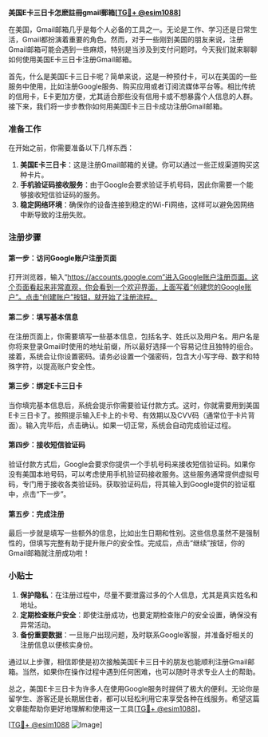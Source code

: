 **美国E卡三日卡怎麽註冊gmail郵箱[[TG💪+ @esim1088](https://t.me/s/esim1088)]**

在美国，Gmail邮箱几乎是每个人必备的工具之一。无论是工作、学习还是日常生活，Gmail都扮演着重要的角色。然而，对于一些刚到美国的朋友来说，注册Gmail邮箱可能会遇到一些麻烦，特别是当涉及到支付问题时。今天我们就来聊聊如何使用美国E卡三日卡注册Gmail邮箱。

首先，什么是美国E卡三日卡呢？简单来说，这是一种预付卡，可以在美国的一些服务中使用，比如注册Google服务、购买应用或者订阅流媒体平台等。相比传统的信用卡，E卡更加方便，尤其适合那些没有信用卡或不想暴露个人信息的人群。接下来，我们将一步步教你如何用美国E卡三日卡成功注册Gmail邮箱。

### 准备工作

在开始之前，你需要准备以下几样东西：

1. **美国E卡三日卡**：这是注册Gmail邮箱的关键。你可以通过一些正规渠道购买这种卡片。
2. **手机验证码接收服务**：由于Google会要求验证手机号码，因此你需要一个能够接收短信验证码的服务。
3. **稳定网络环境**：确保你的设备连接到稳定的Wi-Fi网络，这样可以避免因网络中断导致的注册失败。

### 注册步骤

#### 第一步：访问Google账户注册页面

打开浏览器，输入“https://accounts.google.com”进入Google账户注册页面。这个页面看起来非常直观，你会看到一个欢迎界面，上面写着“创建您的Google账户”。点击“创建账户”按钮，就开始了注册流程。

#### 第二步：填写基本信息

在注册页面上，你需要填写一些基本信息，包括名字、姓氏以及用户名。用户名是你将来登录Gmail时使用的地址前缀，所以最好选择一个容易记住且独特的组合。接着，系统会让你设置密码。请务必设置一个强密码，包含大小写字母、数字和特殊字符，以提高账户安全性。

#### 第三步：绑定E卡三日卡

当你填完基本信息后，系统会提示你需要验证付款方式。这时，你就需要用到美国E卡三日卡了。按照提示输入E卡上的卡号、有效期以及CVV码（通常位于卡片背面）。输入完毕后，点击确认。如果一切正常，系统会自动完成验证过程。

#### 第四步：接收短信验证码

验证付款方式后，Google会要求你提供一个手机号码来接收短信验证码。如果你没有美国本地号码，可以考虑使用手机验证码接收服务。这些服务通常提供虚拟号码，专门用于接收各类验证码。获取验证码后，将其输入到Google提供的验证框中，点击“下一步”。

#### 第五步：完成注册

最后一步就是填写一些额外的信息，比如出生日期和性别。这些信息虽然不是强制性的，但填写完整有助于提升账户的安全性。完成后，点击“继续”按钮，你的Gmail邮箱就注册成功啦！

### 小贴士

1. **保护隐私**：在注册过程中，尽量不要泄露过多的个人信息，尤其是真实姓名和地址。
2. **定期检查账户安全**：即使注册成功，也要定期检查账户的安全设置，确保没有异常活动。
3. **备份重要数据**：一旦账户出现问题，及时联系Google客服，并准备好相关的注册信息以便核实身份。

通过以上步骤，相信即使是初次接触美国E卡三日卡的朋友也能顺利注册Gmail邮箱。当然，如果你在操作过程中遇到任何困难，也可以随时寻求专业人士的帮助。

总之，美国E卡三日卡为许多人在使用Google服务时提供了极大的便利。无论你是留学生、游客还是长期居住者，都可以轻松利用它来享受各种在线服务。希望这篇文章能帮助你更好地理解和使用这一工具[[TG💪+ @esim1088](https://t.me/s/esim1088)]。

[[TG💪+ @esim1088](https://t.me/s/esim1088) ![Image](https://i.postimg.cc/4NQfJmqS/Snipaste-2025-05-13-00-14-12.png)]